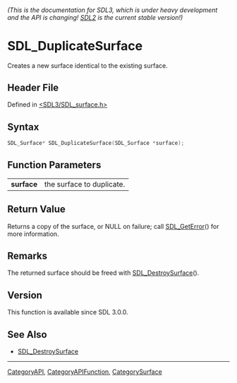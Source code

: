 ###### (This is the documentation for SDL3, which is under heavy development and the API is changing! [SDL2](https://wiki.libsdl.org/SDL2/) is the current stable version!)
# SDL_DuplicateSurface

Creates a new surface identical to the existing surface.

## Header File

Defined in [<SDL3/SDL_surface.h>](https://github.com/libsdl-org/SDL/blob/main/include/SDL3/SDL_surface.h)

## Syntax

```c
SDL_Surface* SDL_DuplicateSurface(SDL_Surface *surface);

```

## Function Parameters

|                 |                           |
| --------------- | ------------------------- |
| **surface**     | the surface to duplicate. |

## Return Value

Returns a copy of the surface, or NULL on failure; call
[SDL_GetError](SDL_GetError)() for more information.

## Remarks

The returned surface should be freed with
[SDL_DestroySurface](SDL_DestroySurface)().

## Version

This function is available since SDL 3.0.0.

## See Also

- [SDL_DestroySurface](SDL_DestroySurface)

----
[CategoryAPI](CategoryAPI), [CategoryAPIFunction](CategoryAPIFunction), [CategorySurface](CategorySurface)

